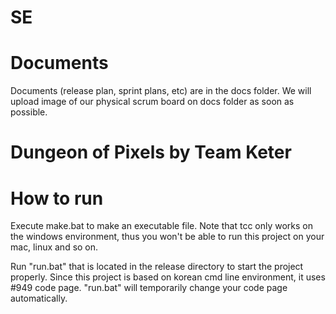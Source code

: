 # SE

# Documents
Documents (release plan, sprint plans, etc) are in the docs folder.
We will upload image of our physical scrum board on docs folder as soon as possible.

# Dungeon of Pixels by Team Keter

# How to run
Execute make.bat to make an executable file.
Note that tcc only works on the windows environment,
thus you won't be able to run this project on your mac, linux and so on.

Run "run.bat" that is located in the release directory to start the project properly.
Since this project is based on korean cmd line environment, it uses #949 code page.
"run.bat" will temporarily change your code page automatically.
